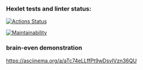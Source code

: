 ### Hexlet tests and linter status:
[![Actions Status](https://github.com/philheh/js-starter-project-44/workflows/hexlet-check/badge.svg)](https://github.com/philheh/js-starter-project-44/actions)

[![Maintainability](https://api.codeclimate.com/v1/badges/f1a32437930c59d608a6/maintainability)](https://codeclimate.com/github/philheh/js-starter-project-44/maintainability)

### brain-even demonstration 
https://asciinema.org/a/aTc74eLLffPt9wDsvIVzn36QU